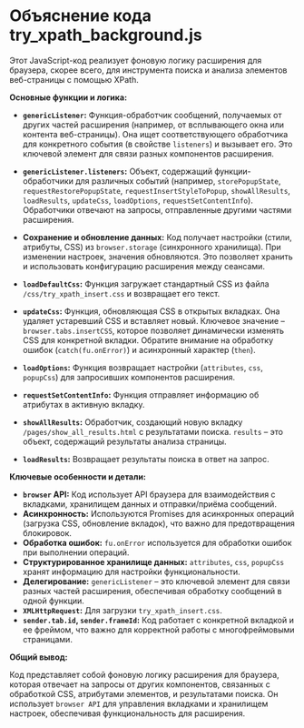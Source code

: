 # Объяснение кода try_xpath_background.js

Этот JavaScript-код реализует фоновую логику расширения для браузера, скорее всего, для инструмента поиска и анализа элементов веб-страницы с помощью XPath.

**Основные функции и логика:**

* **`genericListener`:** Функция-обработчик сообщений, получаемых от других частей расширения (например, от всплывающего окна или контента веб-страницы).  Она ищет соответствующего обработчика для конкретного события (в свойстве `listeners`) и вызывает его. Это ключевой элемент для связи разных компонентов расширения.

* **`genericListener.listeners`:** Объект, содержащий функции-обработчики для различных событий (например, `storePopupState`, `requestRestorePopupState`, `requestInsertStyleToPopup`, `showAllResults`, `loadResults`, `updateCss`, `loadOptions`, `requestSetContentInfo`).  Обработчики отвечают на запросы, отправленные другими частями расширения.

* **Сохранение и обновление данных:** Код получает настройки (стили, атрибуты, CSS) из `browser.storage` (синхронного хранилища). При изменении настроек, значения обновляются.  Это позволяет хранить и использовать конфигурацию расширения между сеансами.

* **`loadDefaultCss`:** Функция загружает стандартный CSS из файла `/css/try_xpath_insert.css` и возвращает его текст.

* **`updateCss`:**  Функция, обновляющая CSS в открытых вкладках. Она удаляет устаревший CSS и вставляет новый. Ключевое значение – `browser.tabs.insertCSS`, которое позволяет динамически изменять CSS для конкретной вкладки.  Обратите внимание на обработку ошибок (`catch(fu.onError)`) и асинхронный характер (`then`).

* **`loadOptions`:** Функция возвращает настройки (`attributes`, `css`, `popupCss`) для запросивших компонентов расширения.

* **`requestSetContentInfo`:** Функция отправляет информацию об атрибутах в активную вкладку.

* **`showAllResults`:** Обработчик, создающий новую вкладку `/pages/show_all_results.html` с результатами поиска.  `results` – это объект, содержащий результаты анализа страницы.

* **`loadResults`:** Возвращает результаты поиска в ответ на запрос.

**Ключевые особенности и детали:**

* **`browser` API:**  Код использует API браузера для взаимодействия с вкладками, хранилищем данных и отправки/приёма сообщений.
* **Асинхронность:**  Используются Promises для асинхронных операций (загрузка CSS, обновление вкладок), что важно для предотвращения блокировок.
* **Обработка ошибок:**  `fu.onError` используется для обработки ошибок при выполнении операций.
* **Структурированное хранилище данных:** `attributes`, `css`, `popupCss` хранят информацию для настройки функциональности.
* **Делегирование:** `genericListener` – это ключевой элемент для связи разных частей расширения, обеспечивая обработку сообщений в одной функции.
* **`XMLHttpRequest`:**  Для загрузки `try_xpath_insert.css`.
* **`sender.tab.id`, `sender.frameId`:**  Код работает с конкретной вкладкой и ее фреймом, что важно для корректной работы с многофреймовыми страницами.

**Общий вывод:**

Код представляет собой фоновую логику расширения для браузера, которая отвечает на запросы от других компонентов, связанных с обработкой CSS, атрибутами элементов, и результатами поиска. Он использует `browser API` для управления вкладками и хранилищем настроек, обеспечивая функциональность для расширения.